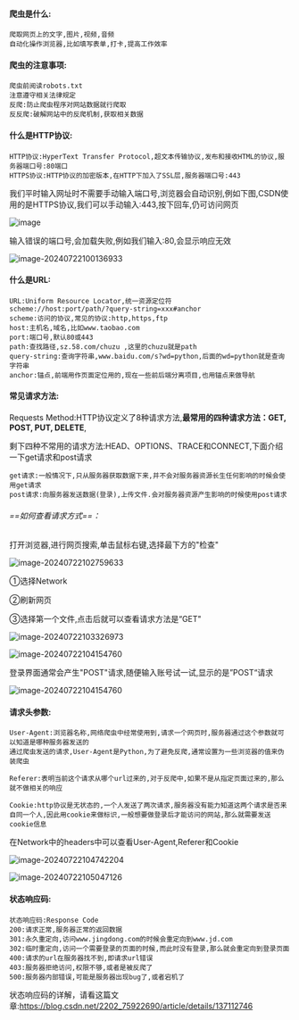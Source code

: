 #### 爬虫是什么:

```
爬取网页上的文字,图片,视频,音频
自动化操作浏览器,比如填写表单,打卡,提高工作效率
```

#### 爬虫的注意事项:

```
爬虫前阅读robots.txt
注意遵守相关法律规定
反爬:防止爬虫程序对网站数据就行爬取
反反爬:破解网站中的反爬机制,获取相关数据
```

#### 什么是HTTP协议:

```
HTTP协议:HyperText Transfer Protocol,超文本传输协议,发布和接收HTML的协议,服务器端口号:80端口
HTTPS协议:HTTP协议的加密版本,在HTTP下加入了SSL层,服务器端口号:443
```

我们平时输入网址时不需要手动输入端口号,浏览器会自动识别,例如下图,CSDN使用的是HTTPS协议,我们可以手动输入:443,按下回车,仍可访问网页

![image](https://github.com/user-attachments/assets/5cd1eaa0-796a-43a2-9c6e-351f27b0c33b)


输入错误的端口号,会加载失败,例如我们输入:80,会显示响应无效

![image-20240722100136933](C:\Users\liu\AppData\Roaming\Typora\typora-user-images\image-20240722100136933.png)

#### 什么是URL:

```
URL:Uniform Resource Locator,统一资源定位符
scheme://host:port/path/?query-string=xxx#anchor
scheme:访问的协议,常见的协议:http,https,ftp
host:主机名,域名,比如www.taobao.com
port:端口号,默认80或443
path:查找路径,sz.58.com/chuzu ,这里的chuzu就是path
query-string:查询字符串,www.baidu.com/s?wd=python,后面的wd=python就是查询字符串
anchor:锚点,前端用作页面定位用的,现在一些前后端分离项目,也用锚点来做导航
```

#### 常见请求方法:

Requests Method:HTTP协议定义了8种请求方法,**最常用的四种请求方法：GET, POST, PUT, DELETE**,

剩下四种不常用的请求方法:HEAD、‌OPTIONS、‌TRACE和CONNECT,下面介绍一下get请求和post请求

```
get请求:一般情况下,只从服务器获取数据下来,并不会对服务器资源长生任何影响的时候会使用get请求
post请求:向服务器发送数据(登录),上传文件.会对服务器资源产生影响的时候使用post请求
```

###### ==如何查看请求方式==：

打开浏览器,进行网页搜索,单击鼠标右键,选择最下方的"检查"

![image-20240722102759633](C:\Users\liu\AppData\Roaming\Typora\typora-user-images\image-20240722102759633.png)

①选择Network

②刷新网页

③选择第一个文件,点击后就可以查看请求方法是“GET"

![image-20240722103326973](C:\Users\liu\AppData\Roaming\Typora\typora-user-images\image-20240722103326973.png)

![image-20240722104154760](C:\Users\liu\AppData\Roaming\Typora\typora-user-images\image-20240722104154760.png)

登录界面通常会产生"POST"请求,随便输入账号试一试,显示的是”POST“请求

![image-20240722104154760](C:\Users\liu\AppData\Roaming\Typora\typora-user-images\image-20240722104154760.png)

#### 请求头参数:

```
User-Agent:浏览器名称,网络爬虫中经常使用到,请求一个网页时,服务器通过这个参数就可以知道是哪种服务器发送的
通过爬虫发送的请求,User-Agent是Python,为了避免反爬,通常设置为一些浏览器的值来伪装爬虫

Referer:表明当前这个请求从哪个url过来的,对于反爬中,如果不是从指定页面过来的,那么就不做相关的响应

Cookie:http协议是无状态的,一个人发送了两次请求,服务器没有能力知道这两个请求是否来自同一个人,因此用cookie来做标识,一般想要做登录后才能访问的网站,那么就需要发送cookie信息
```

在Network中的headers中可以查看User-Agent,Referer和Cookie

![image-20240722104742204](C:\Users\liu\AppData\Roaming\Typora\typora-user-images\image-20240722104742204.png)

![image-20240722105047126](C:\Users\liu\AppData\Roaming\Typora\typora-user-images\image-20240722105047126.png)

#### 状态响应码:

```
状态响应码:Response Code
200:请求正常,服务器正常的返回数据
301:永久重定向,访问www.jingdong.com的时候会重定向到www.jd.com
302:临时重定向,访问一个需要登录的页面的时候,而此时没有登录,那么就会重定向到登录页面
400:请求的url在服务器找不到,即请求url错误
403:服务器拒绝访问,权限不够,或者是被反爬了
500:服务器内部错误,可能是服务器出现bug了,或者宕机了
```

状态响应码的详解，请看这篇文章:https://blog.csdn.net/2202_75922690/article/details/137112746

